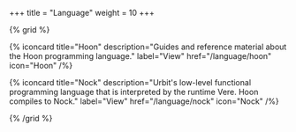 +++
title = "Language"
weight = 10
+++

{% grid %}

  {% iconcard
    title="Hoon"
    description="Guides and reference material about the Hoon programming language."
    label="View"
    href="/language/hoon"
    icon="Hoon"
  /%}

  {% iconcard
    title="Nock"
    description="Urbit's low-level functional programming language that is interpreted by the runtime Vere. Hoon compiles to Nock."
    label="View"
    href="/language/nock"
    icon="Nock"
  /%}

{% /grid %}
